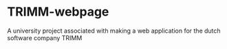 # TRIMM-webpage
A university project associated with making a web application for the dutch software company TRIMM
